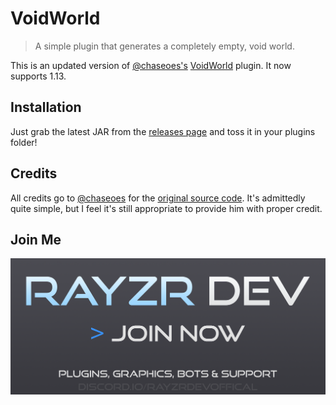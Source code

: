 # VoidWorld

> A simple plugin that generates a completely empty, void world.

This is an updated version of [@chaseoes's](https://github.com/chaseoes) [VoidWorld](https://www.spigotmc.org/resources/voidworld.29807/) plugin. It now supports 1.13.

## Installation

Just grab the latest JAR from the [releases page](https://github.com/Rayzr522/VoidWorld/releases) and toss it in your plugins folder!

## Credits

All credits go to [@chaseoes](https://github.com/chaseoes) for the [original source code](https://github.com/chaseoes/VoidWorld). It's admittedly quite simple, but I feel it's still appropriate to provide him with proper credit.

## Join Me

[![Discord Badge](https://github.com/Rayzr522/ProjectResources/raw/master/RayzrDev/badge-small.png)](https://discord.io/rayzrdevofficial)
